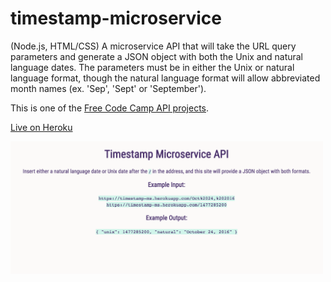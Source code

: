 # timestamp-microservice

(Node.js, HTML/CSS) A microservice API that will take the URL query parameters and generate a JSON object with both the Unix and natural language dates. The parameters must be in either the Unix or natural language format, though the natural language format will allow abbreviated month names (ex. 'Sep', 'Sept' or 'September').

This is one of the [Free Code Camp API projects](https://www.freecodecamp.com/challenges/timestamp-microservice). 

[Live on Heroku](https://sheltered-lowlands-41267.herokuapp.com/)

<img src="screenshot.png" alt="Home page describing how the timestamp microservice works" width="500">